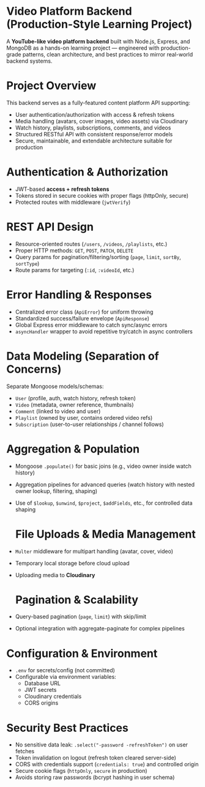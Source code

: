 # Video Platform Backend (Production-Style Learning Project)

A **YouTube-like video platform backend** built with Node.js, Express, and MongoDB as a hands-on learning project — engineered with production-grade patterns, clean architecture, and best practices to mirror real-world backend systems.


 # Project Overview

This backend serves as a fully-featured content platform API supporting:
- User authentication/authorization with access & refresh tokens
- Media handling (avatars, cover images, video assets) via Cloudinary
- Watch history, playlists, subscriptions, comments, and videos
- Structured RESTful API with consistent response/error models
- Secure, maintainable, and extendable architecture suitable for production

 # Authentication & Authorization
 
- JWT-based **access + refresh tokens**
- Tokens stored in secure cookies with proper flags (httpOnly, secure)
- Protected routes with middleware (`jwtVerify`)

# REST API Design

- Resource-oriented routes (`/users`, `/videos`, `/playlists`, etc.)
- Proper HTTP methods: `GET`, `POST`, `PATCH`, `DELETE`
- Query params for pagination/filtering/sorting (`page`, `limit`, `sortBy`, `sortType`)
- Route params for targeting (`:id`, `:videoId`, etc.)

# Error Handling & Responses
- Centralized error class (`ApiError`) for uniform throwing
- Standardized success/failure envelope (`ApiResponse`)
- Global Express error middleware to catch sync/async errors
- `asyncHandler` wrapper to avoid repetitive try/catch in async controllers

# Data Modeling (Separation of Concerns)
Separate Mongoose models/schemas:
- `User` (profile, auth, watch history, refresh token)
- `Video` (metadata, owner reference, thumbnails)
- `Comment` (linked to video and user)
- `Playlist` (owned by user, contains ordered video refs)
- `Subscription` (user-to-user relationships / channel follows)

# Aggregation & Population
- Mongoose `.populate()` for basic joins (e.g., video owner inside watch history)
- Aggregation pipelines for advanced queries (watch history with nested owner lookup, filtering, shaping)
- Use of `$lookup`, `$unwind`, `$project`, `$addFields`, etc., for controlled data shaping

  # File Uploads & Media Management
- `Multer` middleware for multipart handling (avatar, cover, video)
- Temporary local storage before cloud upload
- Uploading media to **Cloudinary**

  # Pagination & Scalability
- Query-based pagination (`page`, `limit`) with skip/limit
- Optional integration with aggregate-paginate for complex pipelines

 # Configuration & Environment
- `.env` for secrets/config (not committed)
- Configurable via environment variables:
  - Database URL
  - JWT secrets
  - Cloudinary credentials
  - CORS origins

 # Security Best Practices
- No sensitive data leak: `.select("-password -refreshToken")` on user fetches
- Token invalidation on logout (refresh token cleared server-side)
- CORS with credentials support (`credentials: true`) and controlled origin
- Secure cookie flags (`httpOnly`, `secure` in production)
- Avoids storing raw passwords (bcrypt hashing in user schema)
